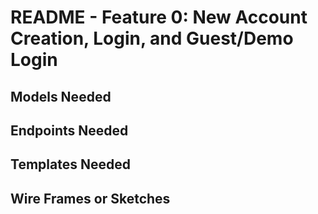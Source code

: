 # README - Feature 0: New Account Creation, Login, and Guest/Demo Login

## Models Needed

## Endpoints Needed

## Templates Needed

## Wire Frames or Sketches

